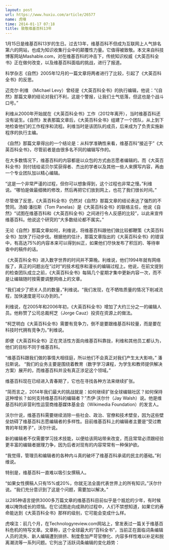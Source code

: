 ```yaml
---
layout: post
url: https://www.huxiu.com/article/26577
name: 虎嗅
time: 2014-01-17 07:18
title: 致敬维基百科13年
---
```

1月15日是维基百科13岁的生日。过去13年，维基百科不但成为互联网上人气排名第六的网站，也成为知识收集行业中的颠覆性力量。它值得被致敬。本文来自科技博客网站Mashable.com，对在维基百科的冲击下，传统知识权威《大英百科全书》正在做何改变，以及维基百科面临的挑战，进行了报道。

科学杂志《自然》2005年12月的一篇文章将两者进行了比较，引起了《大英百科全书》的反思。

迈克尔·利维 （Michael Levy）曾经是《大英百科全书》的执行编辑，他说：“《自然》那篇文章的结论对我们不利，这是个警报，让我们士气低落，但这也是个战斗口号。”

利维从2000年开始就在《大英百科全书》工作（2012年离开），当时维基百科还没有诞生。《自然》发表那篇文章后，《大英百科全书》组建了一个团队，从上到下地检查他们的工作程序和流程。利维当时是该团队的成员，后来成为了负责实施新程序的执行主编。

《自然》那篇文章得出的一个结论是：从科学准确性来看，维基百科“接近于”《大英百科全书》，尽管前者是由很多名不同的编辑写作的。

在大多数情况下，维基百科的内容都是以众包的方式由志愿者编辑的。而《大英百科全书》则付钱给诺贝尔奖获得者、杰出的学者以及其他一些人来撰写内容，再由一个专业团队加以精心编辑。

“这是一个非常严谨的过程，但你可以想象得到，这个过程也非常之慢。”利维说。“哪怕是做最细微的修改，然后再把它们放到网上，也花了我们很长时间。”

尽管做了反思，《大英百科全书》仍然对《自然》那篇文章的结论表达了强烈的不赞同。汤姆·潘拉斯（Tom Panelas）是《大英百科全书》的联络主任，他说《自然》“试图在维基百科和《大英百科全书》之间进行令人反感的比较”，以此来宣传维基百科。他说这个研究的“大多数结论都不属实。”

无论《自然》那篇文章如何，利维说，将维基百科跟他们做比较都鞭策《大英百科全书》加快了行动步伐。根据他的估计，那篇文章指出的《大英百科全书》的错误中，有高达75%的内容本来可以得到纠正，如果他们尽快发布了积压的、等待审查中的稿件的话。

《大英百科全书》进入数字世界的时间并不算晚。利维说，他们1994年就有网络版了，真正的问题出在“过时”的技术程序和漫长的编辑过程上。他说，在前文提到的检查团队成立之前，《大英百科全书》每隔几个星期才集中更新内容一次，而不是让编辑随时按需要调整网络上的文章。

“我们减少了把关人员的数量，”利维说。“我们发现，在不牺牲质量的情况下削减流程，加快速度是可以办到的。”

利维说，在2005年和2006年初，《大英百科全书》增加了大约三分之一的编辑人员。他称赞了公司总裁柯芝（Jorge Cauz）投资在资源上的做法。

“柯芝明白《大英百科全书》需要有竞争力，倒不是要跟维基百科较量，而是要在科技时代拥有竞争力。”利维说。

即便《大英百科全书》正在灵活性方面向维基百科靠拢，利维和其他员工都认为，他们的目标不同于维基百科。

“维基百科跟我们做的事情大相径庭，所以他们不会真正对我们产生太大影响，” 潘拉斯说。 “我们的业务主要是围绕着教育（数字学习课程，为学生和教师提供解决方案）展开的，而维基百科并没有真正涉足这个领域。”

维基百科现在已经进入青春期了，它也在寻找各种方法来继续扩张。

“简而言之，2014年我们最大的挑战就是：如何继续扩张全球编辑社区？如何保持这种增长？如何支持维基百科的编辑者？”杰伊·沃尔什（Jay Walsh）说。他是维基百科的非营利性运营商维基媒体基金会（Wikimedia Foundation）的发言人。

沃尔什说，维基百科需要继续消除一些社会、政治、官僚和技术壁垒，因为这些壁垒妨碍了维基百科志愿编辑者的多样性。目前维基百科上的编辑者主要是“受过教育的年轻男子”，沃尔什说。

新的编辑者不仅需要学习技术技能，以便给该网站带来改变，而且常常必须跟经验更丰富的编辑者据理力争，因为后者对现有的内容常常有一种保护欲。

“我觉得，管理员和编辑者的各种内斗真的破坏了维基百科承诺的民主的基础。”利维说。

特别是，维基百科一直难以吸引女撰稿人。

“如果女性撰稿人只有15%或20%，你就无法全面代表世界上的所有知识。”沃尔什说。“我们充分意识到了这是个问题，需要加以解决。”

以285种语言提供3000多万篇文章的维基百科目前似乎是个尴尬的少年，有时候难以掩饰成长的烦恼。在它试图走向成熟的过程中，人们不禁想知道，如果它的寿命能达到《大英百科全书》那样的级别，它可能会变成什么样。

虎嗅注：前几个月，在Technologyreview.com网站上，曾发表过一篇关于维基百科危机的特写文章。文章称，这个全球最大的“百科全书”，当前正在面临词条编辑人员的流失、新人编辑遭到排挤、制度愈加严苛官僚化、内容多样性难以补足和脱离潮流等一系列问题。它列出了活跃词条编辑的变化趋势：

